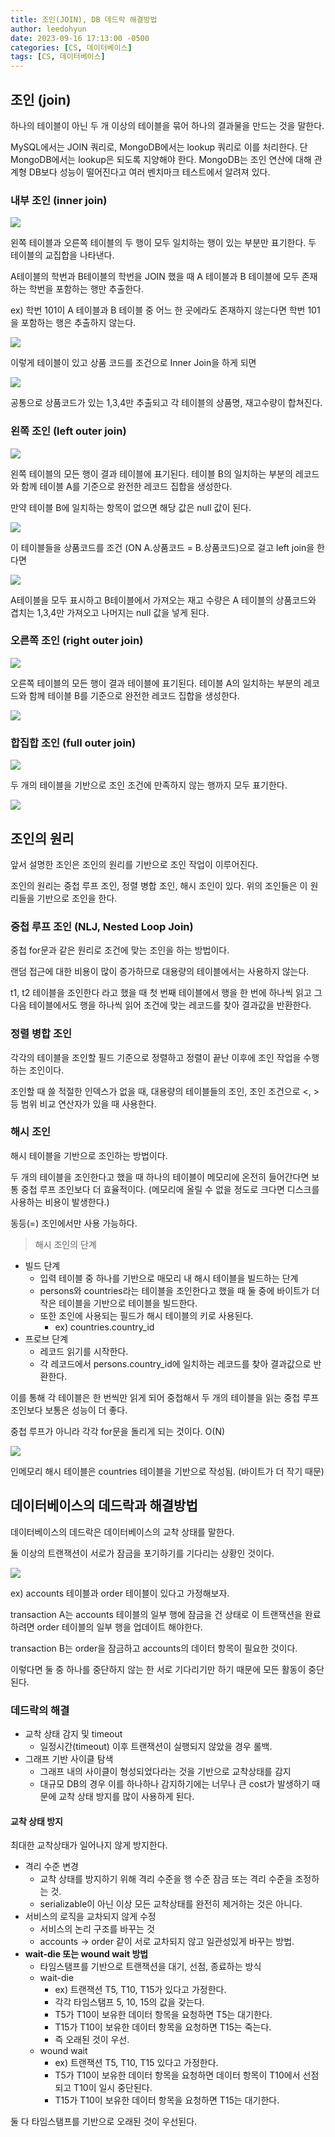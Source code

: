 ```yaml
---
title: 조인(JOIN), DB 데드락 해결방법
author: leedohyun
date: 2023-09-16 17:13:00 -0500
categories: [CS, 데이터베이스]
tags: [CS, 데이터베이스]
---
```


## 조인 (join)

하나의 테이블이 아닌 두 개 이상의 테이블을 묶어 하나의 결과물을 만드는 것을 말한다. 

MySQL에서는 JOIN 쿼리로, MongoDB에서는 lookup 쿼리로 이를 처리한다. 단 MongoDB에서는 lookup은 되도록 지양해야 한다. MongoDB는 조인 연산에 대해 관계형 DB보다 성능이 떨어진다고 여러 벤치마크 테스트에서 알려져 있다.

### 내부 조인 (inner join)

![](https://blog.kakaocdn.net/dn/c6rIw9/btsudhfyHtu/nZgnkwmoww9witpZxQdpk0/img.png)

왼쪽 테이블과 오른쪽 테이블의 두 행이 모두 일치하는 행이 있는 부분만 표기한다. 두 테이블의 교집합을 나타낸다.

A테이블의 학번과 B테이블의 학번을 JOIN 했을 때 A 테이블과 B 테이블에 모두 존재하는 학번을 포함하는 행만 추출한다.

ex) 학번 101이 A 테이블과 B 테이블 중 어느 한 곳에라도 존재하지 않는다면 학번 101을 포함하는 행은 추출하지 않는다.

![](https://blog.kakaocdn.net/dn/Xl6Vg/btsuCHwvrGy/eYZIaPUMhKU97susYItzp0/img.png)

이렇게 테이블이 있고 상품 코드를 조건으로 Inner Join을 하게 되면

![](https://blog.kakaocdn.net/dn/ccJcZy/btsuk2ajL1q/ZmYjzeXDqKVFLTgH29nvwK/img.png)

공통으로 상품코드가 있는 1,3,4만 추출되고 각 테이블의 상품명, 재고수량이 합쳐진다.

### 왼쪽 조인 (left outer join)

![](https://blog.kakaocdn.net/dn/3FdLd/btsut2ViQkj/PhzrwhzTQSmstjCQSLtYRK/img.png)

왼쪽 테이블의 모든 행이 결과 테이블에 표기된다. 테이블 B의 일치하는 부분의 레코드와 함께 테이블 A를 기준으로 완전한 레코드 집합을 생성한다.

만약 테이블 B에 일치하는 항목이 없으면 해당 값은 null 값이 된다.

![](https://blog.kakaocdn.net/dn/Xl6Vg/btsuCHwvrGy/eYZIaPUMhKU97susYItzp0/img.png)

이 테이블들을 상품코드를 조건 (ON A.상품코드 = B.상품코드)으로 걸고 left join을 한다면

![](https://blog.kakaocdn.net/dn/CBn4u/btsuCJA4RRT/WbgKkAOn6oXXWSpNdWWs10/img.png)

A테이블을 모두 표시하고 B테이블에서 가져오는 재고 수량은 A 테이블의 상품코드와 겹치는 1,3,4만 가져오고 나머지는 null 값을 넣게 된다.

### 오른쪽 조인 (right outer join)

![](https://blog.kakaocdn.net/dn/csF2xL/btsuG5KkX4Q/xrOjfk4prNn9OFW0gkyasK/img.png)

오른쪽 테이블의 모든 행이 결과 테이블에 표기된다. 테이블 A의 일치하는 부분의 레코드와 함께 테이블 B를 기준으로 완전한 레코드 집합을 생성한다.

![](https://blog.kakaocdn.net/dn/pWRex/btsuk13zjAK/owIA6WanXA05hOoykX71sk/img.png)

### 합집합 조인 (full outer join)

![](https://blog.kakaocdn.net/dn/cL2ExD/btsudN6rmSd/NxvdjVTMaK0OteUAuldE6K/img.png)

두 개의 테이블을 기반으로 조인 조건에 만족하지 않는 행까지 모두 표기한다.

![](https://blog.kakaocdn.net/dn/dbnAOU/btsuflIc9aE/Q48t1iafKcd16MbmY0z5LK/img.png)

## 조인의 원리

앞서 설명한 조인은 조인의 원리를 기반으로 조인 작업이 이루어진다. 

조인의 원리는 중첩 루프 조인, 정렬 병합 조인, 해시 조인이 있다. 위의 조인들은 이 원리들을 기반으로 조인을 한다.

### 중첩 루프 조인 (NLJ, Nested Loop Join)

중첩 for문과 같은 원리로 조건에 맞는 조인을 하는 방법이다.

랜덤 접근에 대한 비용이 많이 증가하므로 대용량의 테이블에서는 사용하지 않는다.

t1, t2 테이블을 조인한다 라고 했을 때 첫 번째 테이블에서 행을 한 번에 하나씩 읽고 그 다음 테이블에서도 행을 하나씩 읽어 조건에 맞는 레코드를 찾아 결과값을 반환한다.

### 정렬 병합 조인

각각의 테이블을 조인할 필드 기준으로 정렬하고 정렬이 끝난 이후에 조인 작업을 수행하는 조인이다.

조인할 때 쓸 적절한 인덱스가 없을 때, 대용량의 테이블들의 조인, 조인 조건으로 <, > 등 범위 비교 연산자가 있을 때 사용한다.

### 해시 조인

해시 테이블을 기반으로 조인하는 방법이다.

두 개의 테이블을 조인한다고 했을 때 하나의 테이블이 메모리에 온전히 들어간다면 보통 중첩 루프 조인보다 더 효율적이다. (메모리에 올릴 수 없을 정도로 크다면 디스크를 사용하는 비용이 발생한다.)

동등(=) 조인에서만 사용 가능하다.

> 해시 조인의 단계

- 빌드 단계
	- 입력 테이블 중 하나를 기반으로 매모리 내 해시 테이블을 빌드하는 단계
	- persons와 countries라는 테이블을 조인한다고 했을 때 둘 중에 바이트가 더 작은 테이블을 기반으로 테이블을 빌드한다.
	- 또한 조인에 사용되는 필드가 해시 테이블의 키로 사용된다.
		- ex) countries.country_id
- 프로브 단계
	- 레코드 읽기를 시작한다.
	- 각 레코드에서 persons.country_id에 일치하는 레코드를 찾아 결과값으로 반환한다.

이를 통해 각 테이블은 한 번씩만 읽게 되어 중첩해서 두 개의 테이블을 읽는 중첩 루프 조인보다 보통은 성능이 더 좋다.

중첩 루프가 아니라 각각 for문을 돌리게 되는 것이다. O(N)

![](https://blog.kakaocdn.net/dn/beItC6/btsuG9lDE8a/RcridxjAER8IGYfBTdpvmK/img.png)

인메모리 해시 테이블은 countries 테이블을 기반으로 작성됨. (바이트가 더 작기 때문)

## 데이터베이스의 데드락과 해결방법

데이터베이스의 데드락은 데이터베이스의 교착 상태를 말한다.

둘 이상의 트랜잭션이 서로가 잠금을 포기하기를 기다리는 상황인 것이다.

![](https://blog.kakaocdn.net/dn/qyaJ1/btsuAuYdXLd/SuA8kYryjQw5yKAqzkPzdK/img.png)

ex) accounts 테이블과 order 테이블이 있다고 가정해보자.

transaction A는 accounts 테이블의 일부 행에 잠금을 건 상태로 이 트랜잭션을 완료하려면 order 테이블의 일부 행을 업데이트 해야한다.

transaction B는 order을 잠금하고 accounts의 데이터 항목이 필요한 것이다.

이렇다면 둘 중 하나를 중단하지 않는 한 서로 기다리기만 하기 때문에 모든 활동이 중단된다.

### 데드락의 해결

- 교착 상태 감지 및 timeout
	- 일정시간(timeout) 이후 트랜잭션이 실행되지 않았을 경우 롤백.
- 그래프 기반 사이클 탐색
	- 그래프 내의 사이클이 형성되었다라는 것을 기반으로 교착상태를 감지
	- 대규모 DB의 경우 이를 하나하나 감지하기에는 너무나 큰 cost가 발생하기 때문에 교착 상태 방지를 많이 사용하게 된다.

#### 교착 상태 방지

최대한 교착상태가 일어나지 않게 방지한다.

- 격리 수준 변경
	- 교착 상태를 방지하기 위해 격리 수준을 행 수준 잠금 또는 격리 수준을 조정하는 것.
	- serializable이 아닌 이상 모든 교착상태를 완전히 제거하는 것은 아니다.
- 서비스의 로직을 교차되지 않게 수정
	- 서비스의 논리 구조를 바꾸는 것
	-  accounts -> order  같이 서로 교차되지 않고 일관성있게 바꾸는 방법.
- **wait-die 또는 wound wait 방법**
	- 타임스탬프를 기반으로 트랜잭션을 대기, 선점, 종료하는 방식
	- wait-die
		- ex) 트랜잭션 T5, T10, T15가 있다고 가정한다.
		- 각각 타임스탬프 5, 10, 15의 값을 갖는다.
		- T5가 T10이 보유한 데이터 항목을 요청하면 T5는 대기한다.
		- T15가 T10이 보유한 데이터 항목을 요청하면 T15는 죽는다.
		- 즉 오래된 것이 우선.
	- wound wait
		- ex) 트랜잭션 T5, T10, T15 있다고 가정한다.
		- T5가 T10이 보유한 데이터 항목을 요청하면 데이터 항목이 T10에서 선점되고 T10이 일시 중단된다.
		- T15가 T10이 보유한 데이터 항목을 요청하면 T15는 대기한다. 

둘 다 타임스탬프를 기반으로 오래된 것이 우선된다.